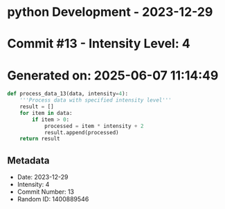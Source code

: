 ﻿# python Development - 2023-12-29
# Commit #13 - Intensity Level: 4
# Generated on: 2025-06-07 11:14:49
```python
def process_data_13(data, intensity=4):
    '''Process data with specified intensity level'''
    result = []
    for item in data:
        if item > 0:
            processed = item * intensity + 2
            result.append(processed)
    return result
```
## Metadata
- Date: 2023-12-29
- Intensity: 4
- Commit Number: 13
- Random ID: 1400889546
